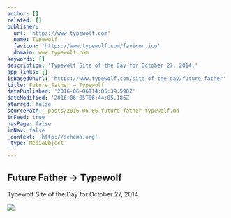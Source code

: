 ```yaml
---
author: []
related: []
publisher:
  url: 'https://www.typewolf.com'
  name: Typewolf
  favicon: 'https://www.typewolf.com/favicon.ico'
  domain: www.typewolf.com
keywords: []
description: 'Typewolf Site of the Day for October 27, 2014.'
app_links: []
isBasedOnUrl: 'https://www.typewolf.com/site-of-the-day/future-father'
title: Future Father → Typewolf
datePublished: '2016-06-06T14:05:39.590Z'
dateModified: '2016-06-05T06:44:05.186Z'
starred: false
sourcePath: _posts/2016-06-06-future-father-typewolf.md
inFeed: true
hasPage: false
inNav: false
_context: 'http://schema.org'
_type: MediaObject

---
```

<article style=""><h1>Future Father → Typewolf</h1><p>Typewolf Site of the Day for October 27, 2014.</p><img src="https://www.typewolf.com/assets/img/sotd/2014-10-27-futurefather-big.jpg" /></article>